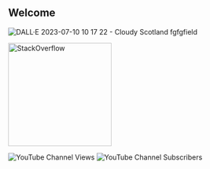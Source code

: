 ## Welcome

![DALL·E 2023-07-10 10 17 22 - Cloudy Scotland fgfgfield](https://github.com/Skorpinakos/Skorpinakos/assets/82767099/1e5b1af4-3315-4b88-a20b-d87a52affe26)



<a href="https://stackoverflow.com/users/11184186/ioannis-tsampras" target="_blank">
<img alt="StackOverflow"
src="https://stackoverflow-badge.vercel.app/?userID=11184186" style="width:210px;" />
</a>

![YouTube Channel Views](https://img.shields.io/youtube/channel/views/UCpW5v4UH5RGYkC82Kr0hBGg)  ![YouTube Channel Subscribers](https://img.shields.io/youtube/channel/subscribers/UCpW5v4UH5RGYkC82Kr0hBGg)


